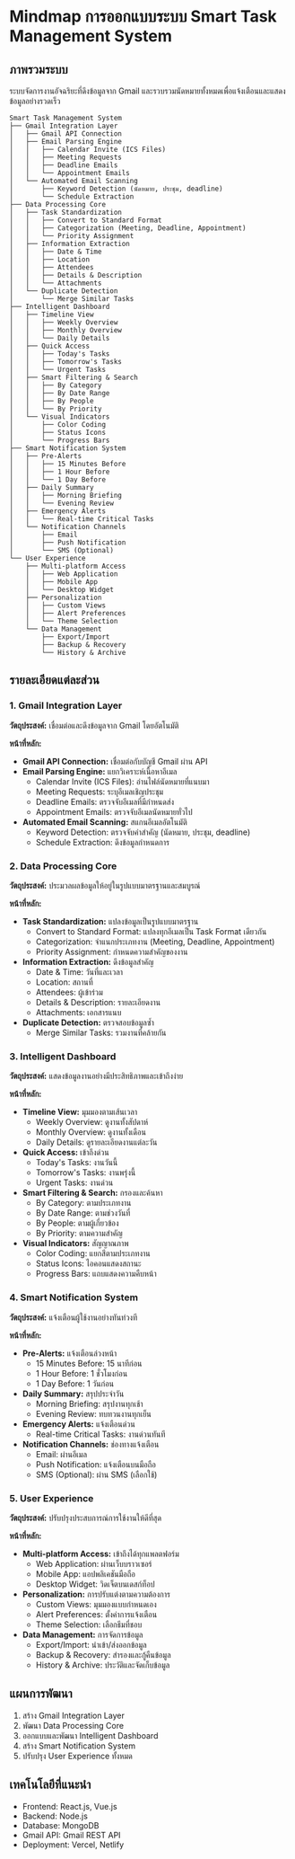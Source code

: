 # Mindmap การออกแบบระบบ Smart Task Management System

## ภาพรวมระบบ
ระบบจัดการงานอัจฉริยะที่ดึงข้อมูลจาก Gmail และรวบรวมนัดหมายทั้งหมดเพื่อแจ้งเตือนและแสดงข้อมูลอย่างรวดเร็ว

```
Smart Task Management System
├── Gmail Integration Layer
│   ├── Gmail API Connection
│   ├── Email Parsing Engine
│   │   ├── Calendar Invite (ICS Files)
│   │   ├── Meeting Requests
│   │   ├── Deadline Emails
│   │   └── Appointment Emails
│   └── Automated Email Scanning
│       ├── Keyword Detection (นัดหมาย, ประชุม, deadline)
│       └── Schedule Extraction
├── Data Processing Core
│   ├── Task Standardization
│   │   ├── Convert to Standard Format
│   │   ├── Categorization (Meeting, Deadline, Appointment)
│   │   └── Priority Assignment
│   ├── Information Extraction
│   │   ├── Date & Time
│   │   ├── Location
│   │   ├── Attendees
│   │   ├── Details & Description
│   │   └── Attachments
│   └── Duplicate Detection
│       └── Merge Similar Tasks
├── Intelligent Dashboard
│   ├── Timeline View
│   │   ├── Weekly Overview
│   │   ├── Monthly Overview
│   │   └── Daily Details
│   ├── Quick Access
│   │   ├── Today's Tasks
│   │   ├── Tomorrow's Tasks
│   │   └── Urgent Tasks
│   ├── Smart Filtering & Search
│   │   ├── By Category
│   │   ├── By Date Range
│   │   ├── By People
│   │   └── By Priority
│   └── Visual Indicators
│       ├── Color Coding
│       ├── Status Icons
│       └── Progress Bars
├── Smart Notification System
│   ├── Pre-Alerts
│   │   ├── 15 Minutes Before
│   │   ├── 1 Hour Before
│   │   └── 1 Day Before
│   ├── Daily Summary
│   │   ├── Morning Briefing
│   │   └── Evening Review
│   ├── Emergency Alerts
│   │   └── Real-time Critical Tasks
│   └── Notification Channels
│       ├── Email
│       ├── Push Notification
│       └── SMS (Optional)
└── User Experience
    ├── Multi-platform Access
    │   ├── Web Application
    │   ├── Mobile App
    │   └── Desktop Widget
    ├── Personalization
    │   ├── Custom Views
    │   ├── Alert Preferences
    │   └── Theme Selection
    └── Data Management
        ├── Export/Import
        ├── Backup & Recovery
        └── History & Archive
```

## รายละเอียดแต่ละส่วน

### 1. Gmail Integration Layer
**วัตถุประสงค์:** เชื่อมต่อและดึงข้อมูลจาก Gmail โดยอัตโนมัติ

**หน้าที่หลัก:**
- **Gmail API Connection:** เชื่อมต่อกับบัญชี Gmail ผ่าน API
- **Email Parsing Engine:** แยกวิเคราะห์เนื้อหาอีเมล
  - Calendar Invite (ICS Files): อ่านไฟล์นัดหมายที่แนบมา
  - Meeting Requests: ระบุอีเมลเชิญประชุม
  - Deadline Emails: ตรวจจับอีเมลที่มีกำหนดส่ง
  - Appointment Emails: ตรวจจับอีเมลนัดหมายทั่วไป
- **Automated Email Scanning:** สแกนอีเมลอัตโนมัติ
  - Keyword Detection: ตรวจจับคำสำคัญ (นัดหมาย, ประชุม, deadline)
  - Schedule Extraction: ดึงข้อมูลกำหนดการ

### 2. Data Processing Core
**วัตถุประสงค์:** ประมวลผลข้อมูลให้อยู่ในรูปแบบมาตรฐานและสมบูรณ์

**หน้าที่หลัก:**
- **Task Standardization:** แปลงข้อมูลเป็นรูปแบบมาตรฐาน
  - Convert to Standard Format: แปลงทุกอีเมลเป็น Task Format เดียวกัน
  - Categorization: จำแนกประเภทงาน (Meeting, Deadline, Appointment)
  - Priority Assignment: กำหนดความสำคัญของงาน
- **Information Extraction:** ดึงข้อมูลสำคัญ
  - Date & Time: วันที่และเวลา
  - Location: สถานที่
  - Attendees: ผู้เข้าร่วม
  - Details & Description: รายละเอียดงาน
  - Attachments: เอกสารแนบ
- **Duplicate Detection:** ตรวจสอบข้อมูลซ้ำ
  - Merge Similar Tasks: รวมงานที่คล้ายกัน

### 3. Intelligent Dashboard
**วัตถุประสงค์:** แสดงข้อมูลงานอย่างมีประสิทธิภาพและเข้าถึงง่าย

**หน้าที่หลัก:**
- **Timeline View:** มุมมองตามเส้นเวลา
  - Weekly Overview: ดูงานทั้งสัปดาห์
  - Monthly Overview: ดูงานทั้งเดือน
  - Daily Details: ดูรายละเอียดงานแต่ละวัน
- **Quick Access:** เข้าถึงด่วน
  - Today's Tasks: งานวันนี้
  - Tomorrow's Tasks: งานพรุ่งนี้
  - Urgent Tasks: งานด่วน
- **Smart Filtering & Search:** กรองและค้นหา
  - By Category: ตามประเภทงาน
  - By Date Range: ตามช่วงวันที่
  - By People: ตามผู้เกี่ยวข้อง
  - By Priority: ตามความสำคัญ
- **Visual Indicators:** สัญญาณภาพ
  - Color Coding: แยกสีตามประเภทงาน
  - Status Icons: ไอคอนแสดงสถานะ
  - Progress Bars: แถบแสดงความคืบหน้า

### 4. Smart Notification System
**วัตถุประสงค์:** แจ้งเตือนผู้ใช้งานอย่างทันท่วงที

**หน้าที่หลัก:**
- **Pre-Alerts:** แจ้งเตือนล่วงหน้า
  - 15 Minutes Before: 15 นาทีก่อน
  - 1 Hour Before: 1 ชั่วโมงก่อน
  - 1 Day Before: 1 วันก่อน
- **Daily Summary:** สรุปประจำวัน
  - Morning Briefing: สรุปงานทุกเช้า
  - Evening Review: ทบทวนงานทุกเย็น
- **Emergency Alerts:** แจ้งเตือนด่วน
  - Real-time Critical Tasks: งานด่วนทันที
- **Notification Channels:** ช่องทางแจ้งเตือน
  - Email: ผ่านอีเมล
  - Push Notification: แจ้งเตือนบนมือถือ
  - SMS (Optional): ผ่าน SMS (เลือกใช้)

### 5. User Experience
**วัตถุประสงค์:** ปรับปรุงประสบการณ์การใช้งานให้ดีที่สุด

**หน้าที่หลัก:**
- **Multi-platform Access:** เข้าถึงได้ทุกแพลตฟอร์ม
  - Web Application: ผ่านเว็บบราวเซอร์
  - Mobile App: แอปพลิเคชันมือถือ
  - Desktop Widget: วิดเจ็ตบนเดสก์ท็อป
- **Personalization:** การปรับแต่งตามความต้องการ
  - Custom Views: มุมมองแบบกำหนดเอง
  - Alert Preferences: ตั้งค่าการแจ้งเตือน
  - Theme Selection: เลือกธีมที่ชอบ
- **Data Management:** การจัดการข้อมูล
  - Export/Import: นำเข้า/ส่งออกข้อมูล
  - Backup & Recovery: สำรองและกู้คืนข้อมูล
  - History & Archive: ประวัติและจัดเก็บข้อมูล

## แผนการพัฒนา
1. สร้าง Gmail Integration Layer
2. พัฒนา Data Processing Core
3. ออกแบบและพัฒนา Intelligent Dashboard
4. สร้าง Smart Notification System
5. ปรับปรุง User Experience ทั้งหมด

## เทคโนโลยีที่แนะนำ
- Frontend: React.js, Vue.js
- Backend: Node.js
- Database: MongoDB
- Gmail API: Gmail REST API
- Deployment: Vercel, Netlify